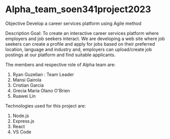 # Alpha_team_soen341project2023

Objective
Develop a career services platform using Agile method

Description
Goal: To create an interactive career services platform where employers and job seekers interact.
We are developing a web site where job seekers can create a profile and apply for jobs based on their preferred location, language and industry and,  employers can upload/create job postings at our platform and find suitable applicants.

The members and respective role of Alpha team are:
1) Ryan Guzelian : Team Leader
2) Mansi Gairola
3) Cristian Garcia
4) Grecia Maria Olano O'Brien
5) Ruawei Lin

Technologies used for this project are:
1) Node.js
2) Express.js
3) React
4) VS Code
